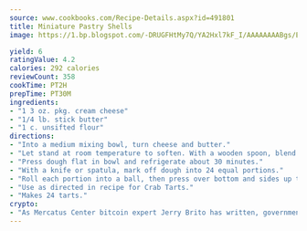 ```yaml
---
source: www.cookbooks.com/Recipe-Details.aspx?id=491801
title: Miniature Pastry Shells
image: https://1.bp.blogspot.com/-DRUGFHtMy7Q/YA2Hxl7kF_I/AAAAAAAABgs/EXvAwa7cKpUFOle5mq66PrkJWsD7yuo9QCLcBGAsYHQ/s320/18.png

yield: 6
ratingValue: 4.2
calories: 292 calories
reviewCount: 358
cookTime: PT2H
prepTime: PT30M
ingredients:
- "1 3 oz. pkg. cream cheese"
- "1/4 lb. stick butter"
- "1 c. unsifted flour"
directions:
- "Into a medium mixing bowl, turn cheese and butter."
- "Let stand at room temperature to soften. With a wooden spoon, blend thoroughly. Gradually work in flour."
- "Press dough flat in bowl and refrigerate about 30 minutes."
- "With a knife or spatula, mark off dough into 24 equal portions."
- "Roll each portion into a ball, then press over bottom and sides up to top of small muffin pan cups, each about 1 3/4-inches in diameter."
- "Use as directed in recipe for Crab Tarts."
- "Makes 24 tarts."
crypto:
- "As Mercatus Center bitcoin expert Jerry Brito has written, government regulation can either be ham-fisted or light to the touch."
---
```

